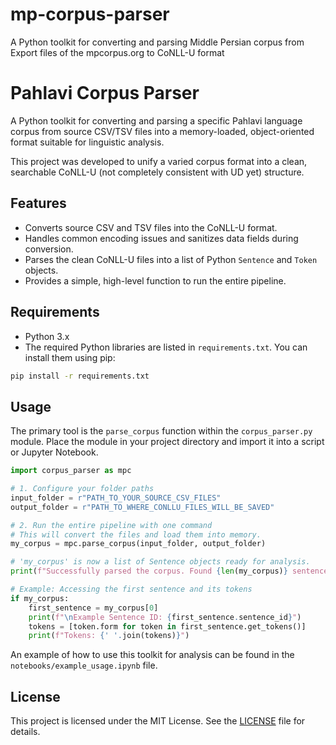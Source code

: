 # mp-corpus-parser
A Python toolkit for converting and parsing Middle Persian corpus from Export files of the mpcorpus.org to CoNLL-U format
# Pahlavi Corpus Parser

A Python toolkit for converting and parsing a specific Pahlavi language corpus from source CSV/TSV files into a memory-loaded, object-oriented format suitable for linguistic analysis.

This project was developed to unify a varied corpus format into a clean, searchable CoNLL-U (not completely consistent with UD yet) structure.

## Features

* Converts source CSV and TSV files into the CoNLL-U format.
* Handles common encoding issues and sanitizes data fields during conversion.
* Parses the clean CoNLL-U files into a list of Python `Sentence` and `Token` objects.
* Provides a simple, high-level function to run the entire pipeline.

## Requirements

* Python 3.x
* The required Python libraries are listed in `requirements.txt`. You can install them using pip:

```bash
pip install -r requirements.txt
```

## Usage

The primary tool is the `parse_corpus` function within the `corpus_parser.py` module. Place the module in your project directory and import it into a script or Jupyter Notebook.

```python
import corpus_parser as mpc

# 1. Configure your folder paths
input_folder = r"PATH_TO_YOUR_SOURCE_CSV_FILES"
output_folder = r"PATH_TO_WHERE_CONLLU_FILES_WILL_BE_SAVED"

# 2. Run the entire pipeline with one command
# This will convert the files and load them into memory.
my_corpus = mpc.parse_corpus(input_folder, output_folder)

# 'my_corpus' is now a list of Sentence objects ready for analysis.
print(f"Successfully parsed the corpus. Found {len(my_corpus)} sentences.")

# Example: Accessing the first sentence and its tokens
if my_corpus:
    first_sentence = my_corpus[0]
    print(f"\nExample Sentence ID: {first_sentence.sentence_id}")
    tokens = [token.form for token in first_sentence.get_tokens()]
    print(f"Tokens: {' '.join(tokens)}")
```

An example of how to use this toolkit for analysis can be found in the `notebooks/example_usage.ipynb` file.

## License

This project is licensed under the MIT License. See the [LICENSE](LICENSE) file for details.
